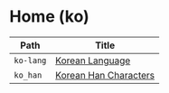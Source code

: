 
# Home (ko)

| Path      | Title                                         |
| --------- | --------------------------------------------- |
| `ko-lang` | [Korean Language](<./ko-lang/README.md>)          |
| `ko_han`  | [Korean Han Characters](<./ko_han/README.md>) |
